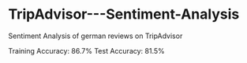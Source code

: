 # TripAdvisor---Sentiment-Analysis
Sentiment Analysis of german reviews on TripAdvisor

Training Accuracy: 86.7%
Test Accuracy: 81.5%
